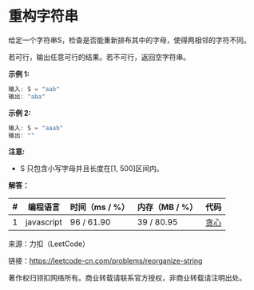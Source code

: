 # 重构字符串

给定一个字符串S，检查是否能重新排布其中的字母，使得两相邻的字符不同。

若可行，输出任意可行的结果。若不可行，返回空字符串。

**示例 1:**

``` javascript
输入: S = "aab"
输出: "aba"
```

**示例 2:**

``` javascript
输入: S = "aaab"
输出: ""
```

**注意:**

- S 只包含小写字母并且长度在[1, 500]区间内。

**解答：**

**#**|**编程语言**|**时间（ms / %）**|**内存（MB / %）**|**代码**
--|--|--|--|--
1|javascript|96 / 61.90|39 / 80.95|[贪心](./javascript/ac_v1.js)

来源：力扣（LeetCode）

链接：https://leetcode-cn.com/problems/reorganize-string

著作权归领扣网络所有。商业转载请联系官方授权，非商业转载请注明出处。
